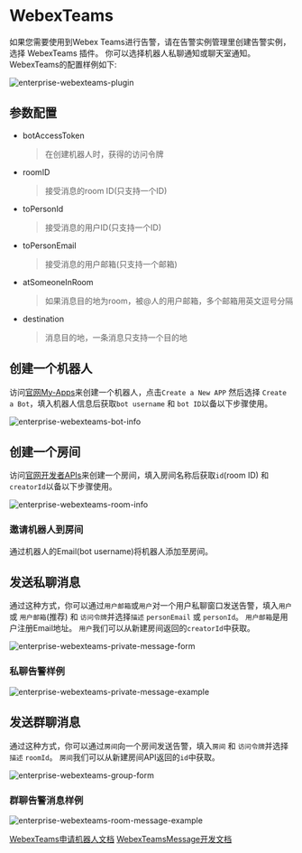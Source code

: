 # WebexTeams

如果您需要使用到Webex Teams进行告警，请在告警实例管理里创建告警实例，选择 WebexTeams 插件。
你可以选择机器人私聊通知或聊天室通知。
WebexTeams的配置样例如下:

![enterprise-webexteams-plugin](../../../../img/alert/enterprise-webexteams-plugin.png)

## 参数配置

* botAccessToken

  > 在创建机器人时，获得的访问令牌

* roomID

  > 接受消息的room ID(只支持一个ID)

* toPersonId

  > 接受消息的用户ID(只支持一个ID)

* toPersonEmail

  > 接受消息的用户邮箱(只支持一个邮箱)

* atSomeoneInRoom

  > 如果消息目的地为room，被@人的用户邮箱，多个邮箱用英文逗号分隔

* destination

  > 消息目的地，一条消息只支持一个目的地

## 创建一个机器人

访问[官网My-Apps](https://developer.webex.com/docs/api/v1/rooms/create-a-room)来创建一个机器人，点击`Create a New APP` 然后选择 `Create a Bot`，填入机器人信息后获取`bot username` 和 `bot ID`以备以下步骤使用。

![enterprise-webexteams-bot-info](../../../../img/alert/enterprise-webexteams-bot.png)

## 创建一个房间

访问[官网开发者APIs](https://developer.webex.com/docs/api/v1/rooms/create-a-room)来创建一个房间，填入房间名称后获取`id`(room ID) 和 `creatorId`以备以下步骤使用。

![enterprise-webexteams-room-info](../../../../img/alert/enterprise-webexteams-room.png)

### 邀请机器人到房间

通过机器人的Email(bot username)将机器人添加至房间。

## 发送私聊消息

通过这种方式，你可以通过`用户邮箱`或`用户`对一个用户私聊窗口发送告警，填入`用户` 或 `用户邮箱`(推荐) 和 `访问令牌`并选择`描述` `personEmail` 或 `personId`。
`用户邮箱`是用户注册Email地址。
`用户`我们可以从新建房间返回的`creatorId`中获取。

![enterprise-webexteams-private-message-form](../../../../img/alert/enterprise-webexteams-private-form.png)

### 私聊告警样例

![enterprise-webexteams-private-message-example](../../../../img/alert/enterprise-webexteams-private-msg.png)

## 发送群聊消息

通过这种方式，你可以通过`房间`向一个房间发送告警，填入`房间` 和 `访问令牌`并选择`描述` `roomId`。
`房间`我们可以从新建房间API返回的`id`中获取。

![enterprise-webexteams-group-form](../../../../img/alert/enterprise-webexteams-group-form.png)

### 群聊告警消息样例

![enterprise-webexteams-room-message-example](../../../../img/alert/enterprise-webexteams-room-msg.png)

[WebexTeams申请机器人文档](https://developer.webex.com/docs/bots)
[WebexTeamsMessage开发文档](https://developer.webex.com/docs/api/v1/messages/create-a-message)
